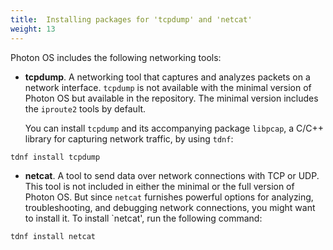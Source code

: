 ```yaml
---
title:  Installing packages for 'tcpdump' and 'netcat'
weight: 13
---
```


Photon OS includes the following networking tools:

- **tcpdump**. A networking tool that captures and analyzes packets on a network interface. `tcpdump` is not available with the minimal version of Photon OS but available in the repository. The minimal version includes the `iproute2` tools by default.  
     
    You can install `tcpdump` and its accompanying package `libpcap`, a C/C++ library for capturing network traffic, by using `tdnf`:
    
```console
tdnf install tcpdump
```

- **netcat**. A tool to send data over network connections with TCP or UDP. This tool is not included in either the minimal or the full version of Photon OS. But since `netcat` furnishes powerful options for analyzing, troubleshooting, and debugging network connections, you might want to install it. To install `netcat', run the following command: 

```console
tdnf install netcat
```
